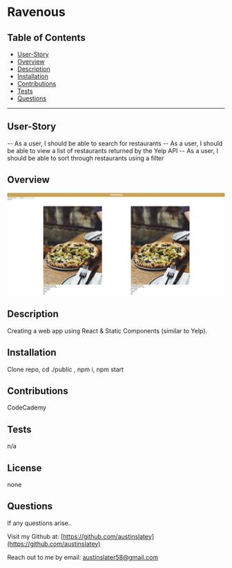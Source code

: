 # Ravenous


  ## Table of Contents

  * [User-Story](#user-story)
  * [Overview](#overview)
  * [Description](#description)
  * [Installation](#installation)
  * [Contributions](#contributions)
  * [Tests](#tests)
  * [Questions](#questions)

 
  


  ---

  ## User-Story
  -- As a user, I should be able to search for restaurants
  -- As a user, I should be able to view a list of restaurants returned by the Yelp API
  -- As a user, I should be able to sort through restaurants using a filter

  ## Overview
  ![Screenshot](./assets/Screenshot%202022-06-05%20051940.png)

  ## Description
  Creating a web app using React & Static Components (similar to Yelp).

  ## Installation
  Clone repo, cd ./public , npm i, npm start

  ## Contributions
  CodeCademy

  ## Tests
  n/a

  ## License 
  none
  

  ## Questions

  If any questions arise..

  Visit my Github at: [https://github.com/austinslatey](https://github.com/austinslatey)

  Reach out to me by email: austinslater58@gmail.com
  
